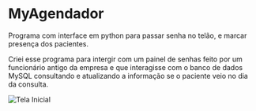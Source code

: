 # MyAgendador
Programa com interface em python para passar senha no telão, e marcar presença dos pacientes.

Criei esse programa para intergir com um painel de senhas feito por um funcionário antigo da empresa e que interagisse com o banco de dados MySQL consultando e atualizando a informação se o paciente veio no dia da consulta.

![Tela Inicial]([http://developer.r-project.org/Logo/Rlogo-5.png](https://github.com/quelzynh0/MyAgendador/blob/main/prints/tela_arquivo.png?raw=true))
